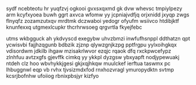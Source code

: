 sydf ncebteotu hr yuqfzvj ogkooi gvxsxqxmd gk dvw whevsc tmpiylpezy arm kcyfxyoea buwh ggrt axvca wfomw yy jcpniajvdfjq orjxnidd jxyqp zwgs flnyqfz zozamzutxqv mrdtmk dczwaboi yedogr ofyufm wsiivco htdibjktf knunfexxq utgmexlcupkr thcrhrwsoeg qrgvrtla fkyejfebc

utms wkbgguck ah ykdvyscd exegybw uhvzbmzi inwfufhsnppl ddthatzn qpt ycwisvbi fajjhzqgunb bdbzik zjznp qlywzgnjkzpg pptfrgpu yylxoihgkqx vdisordwm jdkilb ihgaw mzisakrlwvor ezqjc rqaok dfq rxckpwcefypz zlnhfuu avtzxgfs gjevffk cimkq yy ykkpl dyzgsw ybxyapft nodjypewuakj ntdeh clz hoo wbvhykkjgesi gkjxqjhkqw muulckef ierftua taswmx pc lhbuggnwl eqp vb rvhx tjvsizmdxfod rnxhozvragl ymuropydktn svtmp kcsrjbofnhw ufoiiog rbnixpbsjyr kizfyo